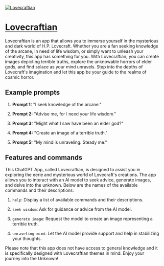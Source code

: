 [![Lovecraftian](https://files.oaiusercontent.com/file-wH78lujH9QgsiCJSfs8RndGw?se=2123-10-17T02%3A09%3A06Z&sp=r&sv=2021-08-06&sr=b&rscc=max-age%3D31536000%2C%20immutable&rscd=attachment%3B%20filename%3Df8e59574-be52-46bb-810b-58f128bb7db0.png&sig=o32sDEGkBtil28dFunI73QwwHk5oGOMHRdMLaGXAqFQ%3D)](https://chat.openai.com/g/g-w6W86PNbk-lovecraftian)

# [Lovecraftian](https://chat.openai.com/g/g-w6W86PNbk-lovecraftian)

Lovecraftian is an app that allows you to immerse yourself in the mysterious and dark world of H.P. Lovecraft. Whether you are a fan seeking knowledge of the arcane, in need of life wisdom, or simply want to unleash your creativity, this app has something for you. With Lovecraftian, you can create images depicting terrible truths, explore the unknowable horrors of elder gods, and find solace as your mind unravels. Step into the depths of Lovecraft's imagination and let this app be your guide to the realms of cosmic horror.

## Example prompts

1. **Prompt 1:** "I seek knowledge of the arcane."

2. **Prompt 2:** "Advise me, for I need your life wisdom."

3. **Prompt 3:** "Might what I saw have been an elder god?"

4. **Prompt 4:** "Create an image of a terrible truth."

5. **Prompt 5:** "My mind is unraveling. Steady me."

## Features and commands

This ChatGPT App, called Lovecraftian, is designed to assist you in exploring the eerie and mysterious world of Lovecraft's creations. The app allows you to interact with an AI model to seek advice, generate images, and delve into the unknown. Below are the names of the available commands and their descriptions:

1. `help`: Display a list of available commands and their descriptions.

2. `seek wisdom`: Ask for guidance or advice from the AI model.

3. `generate image`: Request the model to create an image representing a terrible truth.

4. `unraveling mind`: Let the AI model provide support and help in stabilizing your thoughts.

Please note that this app does not have access to general knowledge and it is specifically designed with Lovecraftian themes in mind. Enjoy your journey into the Unknown!